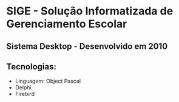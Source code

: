 # SIGE - Solução Informatizada de Gerenciamento Escolar
## Sistema Desktop - Desenvolvido em 2010
## Tecnologias: 
* Linguagem: Object Pascal 
* Delphi
* Firebird
